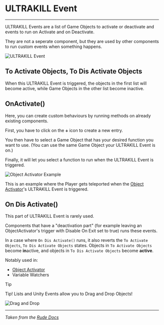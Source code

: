 # ULTRAKILL Event
---

ULTRAKILL Events are a list of Game Objects to activate or deactivate and events to run on Activate and on Deactivate.

They are not a seperate component, but they are used by other components to run custom events when something happens.

![ULTRAKILL Event](https://coolboi21.github.io/Rude-Docs/Components/assets/ultrakill-event-component.png)

## To Activate Objects, To Dis Activate Objects
When this ULTRAKILL Event is triggered, the objects in the first list will become active, while Game Objects in the other list become inactive.

## OnActivate()
Here, you can create custom behaviours by running methods on already existing components.

First, you have to click on the `➕` icon to create a new entry.

You then have to select a Game Object that has your desired function you want to use. (You can use the same Game Object your ULTRAKILL Event is on.)

Finally, it will let you select a function to run when the ULTRAKILL Event is triggered.

![Object Activator Example](https://coolboi21.github.io/Rude-Docs/Components/assets/ultrakill-event-example.png)

This is an example where the Player gets teleported when the [Object Activator](object-activator)'s ULTRAKILL Event is triggered.

## On Dis Activate()
This part of ULTRAKILL Event is rarely used.

Components that have a "deactivation part" (for example leaving an ObjectActivator's trigger with Disable On Exit set to true) runs these events.

In a case where `On Dis Activate()` runs, it also reverts the `To Activate Objects`, `To Dis Activate Objects` states. Objects in `To Activate Objects` become **in**active, and objects in `To Dis Activate Objects` become **active**.

Notably used in:
- [Object Activator](object-activator)
- Variable Watchers

> [!TIP]
> Tip! Lists and Unity Events allow you to Drag and Drop Objects!

![Drag and Drop](https://coolboi21.github.io/Rude-Docs/Components/assets/ultrakill-event-drag-drop.gif)


---
*Taken from the [Rude Docs](https://coolboi21.github.io/Rude-Docs/#/Components/ULTRAKILL%20Event)*
